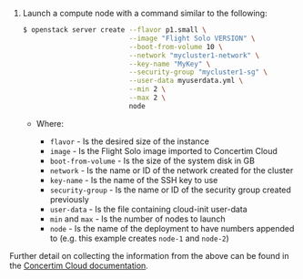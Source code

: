 
1. Launch a compute node with a command similar to the following: 

    ```bash
    $ openstack server create --flavor p1.small \
                              --image "Flight Solo VERSION" \
                              --boot-from-volume 10 \
                              --network "mycluster1-network" \
                              --key-name "MyKey" \
                              --security-group "mycluster1-sg" \
                              --user-data myuserdata.yml \
                              --min 2 \
                              --max 2 \
                              node
    ```

    - Where:

        - `flavor` - Is the desired size of the instance
        - `image` - Is the Flight Solo image imported to Concertim Cloud
        - `boot-from-volume` - Is the size of the system disk in GB
        - `network` - Is the name or ID of the network created for the cluster
        - `key-name` - Is the name of the SSH key to use
        - `security-group` - Is the name or ID of the security group created previously
        - `user-data` - Is the file containing cloud-init user-data 
        - `min` and `max` - Is the number of nodes to launch
        - `node` - Is the name of the deployment to have numbers appended to (e.g. this example creates `node-1` and `node-2`)

Further detail on collecting the information from the above can be found in the [Concertim Cloud documentation](https://alces-cloud-docs.alces-flight.com/starter/instance/).
